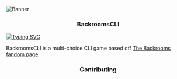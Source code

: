 ![Banner](https://user-images.githubusercontent.com/49075095/193104255-22dc5724-29b7-4b43-bd97-66e1d8910476.png)

### <div align="center">BackroomsCLI
  [![Typing SVG](https://readme-typing-svg.demolab.com?font=Fira+Code&pause=1000&width=435&lines=BackroomsCLI+game+written+in+Python)](https://git.io/typing-svg)</div>


BackroomsCLI is a multi-choice CLI game based off [The Backrooms fandom page](https://backrooms.fandom.com/wiki/Backrooms_Wiki)

  
  
### <div align="center">Contributing
  
